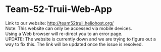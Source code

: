# Team-52-Truii-Web-App
Link to our website: http://team52truii.heliohost.org/   <br />
Note: This website can only be accessed via mobile devices. <br />
Using a Web browser will re-direct you to an error page. <br />
UPDATE: The website is currently down and we are trying to figure out a way to fix this. The link will be updated once the issue is resolved.
